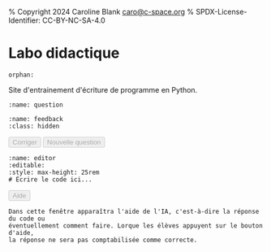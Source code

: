% Copyright 2024 Caroline Blank <caro@c-space.org>
% SPDX-License-Identifier: CC-BY-NC-SA-4.0

# Labo didactique

```{metadata}
orphan:
```

<style>
#question pre,
#feedback pre {
    white-space: pre-wrap;
}
</style>

<script type="module">
import {domLoaded, text} from '../_static/tdoc/core.js';
import {decryptSecret, pageKey} from '../_static/tdoc/crypto.js';
import {findEditor} from '../_static/tdoc/editor.js';

// Décrypte les informations d'identification de l'API.
const token = await decryptSecret(await pageKey('key', 'nMHqoWnA0tvA'), {
    iv: 'WhVOIKndPgFcQp8x',
    data: 'cB2+NNx58sdf5faBu+65lYUit6U2HDWA9Tt110nr+NsHxCc/T9Ael+FrE1qmylZQfB' +
          'isbrRRQg46vAZL76Rk0cGAdWM43A82YImq59xOk5el2EMsRi2VIyVXOswoJbNQ',
});

// Exécute une requête JSON sur une API.
async function request(method, url, headers, body) {
    const resp = await fetch(url, {
        method, headers,
        body: body !== undefined ? JSON.stringify(body) : undefined,
        cache: 'no-cache', referrer: '',
    });
    if (resp.status !== 200) {
        throw Error(`Request failed: ${resp.status} ${resp.statusText}`);
    }
    return await resp.json();
}

const completionsURL =
    "https://im-api.proxy.c-space.net/1/ai/782/openai/chat/completions";
const conversation = {
    'model': 'llama3',
    'messages': [],
};

// Ajoute une question à la conversation.
async function ask(prompt) {
    conversation['messages'].push({'content': prompt, 'role': 'user'});
    const resp = await request('POST', completionsURL, {
        'Authorization': `Bearer ${token}`,
        'Content-Type': 'application/json',
    }, conversation);
    const msg = resp['choices'][0]['message'];
    conversation['messages'].push(msg);
    return msg['content'];
}

let level = 0;
const examples = [
    [`\
Écrire le programme python qui correspond à l'algorithme suivant:
Demander l'âge à l'utilisateur.
S'il a plus de 18 ans, afficher qu'il est majeur, sinon afficher qu'il est
mineur.
`, `Il ne doit contenir qu'un if et un else.`],
    [`\
Écrire le programme python qui correspond à l'algorithme suivant:
Demander l'âge à l'utilisateur.
S'il a moins de 16, afficher qu'il n'a pas le droit de boire d'alcool.
S'il a 16 ans et moins de 18 ans, afficher qu'il a le droit de boire du vin et
de la bière.
Sinon afficher qu'il a le droit de boire de l'alcool.
`, `Il doit contenir un elif.`],
    [`\
Écrire le programme python qui correspond à l'algorithme suivant:
Initialiser une variable compte_a_rebours à 10.
Tant que compte_a_rebours est plus grand que 0, afficher la valeur de
compte_a_rebours.
Soustraire 1 à compte_a_rebours.
Afficher 'BOOM'.
`, `Utiliser une boucle while.`],
];

await domLoaded;

const question = document.querySelector('#question pre');
const feedback = document.querySelector('#feedback');

const correct = document.querySelector('#correct');
const newQuestion = document.querySelector('#newQuestion');

// Exécute une fonction en bloquant les boutons.
async function blocking(fn) {
    correct.disabled = newQuestion.disabled = true;
    try {
        return await fn();
    } finally {
        correct.disabled = newQuestion.disabled = false;
    }
}

// Génère une nouvelle question.
async function generateQuestion() {
    question.replaceChildren(text("Génération d'une nouvelle question..."));
    const [ex, constraint] = examples[level];
    const q = await ask(`\
Génère un autre exercice du même genre que l'exemple suivant, mais sois ou pas \
créatif.

${ex}

Cet exercice doit suivre la condition suivante: ${constraint}
Ne pas résoudre l'exemple et transmettre juste l'énoncé de l'exercice sans autre
commentaire.`);
    question.replaceChildren(text(q));
}

correct.addEventListener('click', async () => {
    await blocking(async () => {
        // Obtient le code de l'utilisateur à partir de l'éditeur.
        const [editor, _] = findEditor(document.querySelector('#editor'));
        const code = editor.state.doc.toString();

        // Demande la correction de la réponse.
        const fb = await ask(`\
Sans s'occuper de la gestion des erreurs et des fautes d'orthographe, le code \
suivant contient-il des erreurs de syntaxe, d'exécution ou de logique?

${code}

Si un cas a été traité dans le if ou un elif prédécent, il n'a pas besoin \
d'être répété, ce n'est donc pas une erreur.
S'il y a des erreurs, explique-les, mais ne donne pas la solution, sinon\
renvoie seulement ok et rien d'autre.\
`);
        if (fb === "ok") {
            level += 1;
            if (level >= examples.length) {
                question.replaceChildren(text("Bravo, tu as terminé!"));
                return;
            }
            conversation['messages'] = [];
            feedback.classList.add('hidden');
            await generateQuestion();
        } else {
            feedback.querySelector('pre').replaceChildren(text(fb));
            feedback.classList.remove('hidden');
        }
    });
});

newQuestion.addEventListener('click', async () => {
    await blocking(async () => {
        feedback.classList.add('hidden');
        await generateQuestion();
    });
});

await generateQuestion();
correct.disabled = newQuestion.disabled = false;
</script>

Site d'entrainement d'écriture de programme en Python.

```{code-block} text
:name: question
```

```{code-block} text
:name: feedback
:class: hidden
```

<button id="correct" class="tdoc-button" disabled>Corriger</button>
<button id="newQuestion" class="tdoc-button" disabled>Nouvelle question</button>

```{exec} python
:name: editor
:editable:
:style: max-height: 25rem
# Écrire le code ici...
```

<button id="help" class="tdoc-button" disabled>Aide</button>

```{code-block} text
Dans cette fenêtre apparaîtra l'aide de l'IA, c'est-à-dire la réponse du code ou
éventuellement comment faire. Lorque les élèves appuyent sur le bouton d'aide,
la réponse ne sera pas comptabilisée comme correcte.
```
